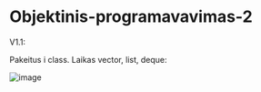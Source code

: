 # Objektinis-programavavimas-2
V1.1:

Pakeitus i class. Laikas vector, list, deque:

![image](/assets/image1.jpg)
